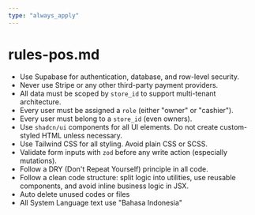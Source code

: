 ```yaml
---
type: "always_apply"
---
```


# rules-pos.md

- Use Supabase for authentication, database, and row-level security.
- Never use Stripe or any other third-party payment providers.
- All data must be scoped by `store_id` to support multi-tenant architecture.
- Every user must be assigned a `role` (either "owner" or "cashier").
- Every user must belong to a `store_id` (even owners).
- Use `shadcn/ui` components for all UI elements. Do not create custom-styled HTML unless necessary.
- Use Tailwind CSS for all styling. Avoid plain CSS or SCSS.
- Validate form inputs with `zod` before any write action (especially mutations).
- Follow a DRY (Don't Repeat Yourself) principle in all code.
- Follow a clean code structure: split logic into utilities, use reusable components, and avoid inline business logic in JSX.
- Auto delete unused codes or files
- All System Language text use "Bahasa Indonesia"
